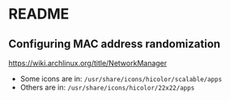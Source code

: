 # README

## Configuring MAC address randomization

<https://wiki.archlinux.org/title/NetworkManager>

- Some icons are in: `/usr/share/icons/hicolor/scalable/apps`
- Others are in: `/usr/share/icons/hicolor/22x22/apps`
